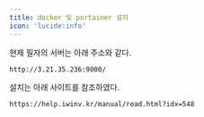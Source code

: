 ```yaml
---
title: docker 및 portainer 설치
icon: 'lucide:info'
---
```


현제 필자의 서버는 아래 주소와 같다.

```
http://3.21.35.236:9000/
```

설치는 아래 사이트를 참조하였다.
```
https://help.iwinv.kr/manual/read.html?idx=548
```